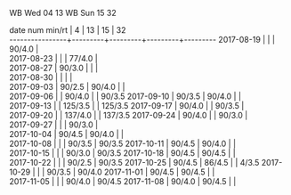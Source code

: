 WB Wed 04 13
WB Sun 15 32

date num min/rt |    4    |    13   |    15   |    32   
----------------+---------+---------+---------+---------
2017-08-19      |         |         |  90/4.0 |        
2017-08-23      |         |         |  77/4.0 |        
2017-08-27      |  90/3.0 |         |         |        
2017-08-30      |         |         |         |        
2017-09-03      |  90/2.5 |  90/4.0 |         |        
2017-09-06      |         |  90/4.0 |         |  90/3.5
2017-09-10      |  90/3.5 |  90/4.0 |         |        
2017-09-13      |         | 125/3.5 |         | 125/3.5
2017-09-17      |  90/4.0 |         |  90/3.5 |        
2017-09-20      |         | 137/4.0 |         | 137/3.5
2017-09-24      |  90/4.0 |         |  90/3.0 |        
2017-09-27      |         |         |  90/3.0 |       
2017-10-04      |  90/4.5 |  90/4.0 |         |         
2017-10-08      |         |         |  90/3.5 |  90/3.5
2017-10-11      |  90/4.5 |  90/4.0 |         |        
2017-10-15      |         |         |  90/3.0 |  90/3.5
2017-10-18      |  90/4.5 |  90/4.5 |         |        
2017-10-22      |         |         |  90/2.5 |  90/3.5
2017-10-25      |  90/4.5 |  86/4.5 |         |   4/3.5
2017-10-29      |         |         |  90/3.5 |  90/4.0
2017-11-01      |  90/4.5 |  90/4.5 |         |       
2017-11-05      |         |         |  90/4.0 |  90/4.5
2017-11-08      |  90/4.0 |  90/4.5 |         |         
